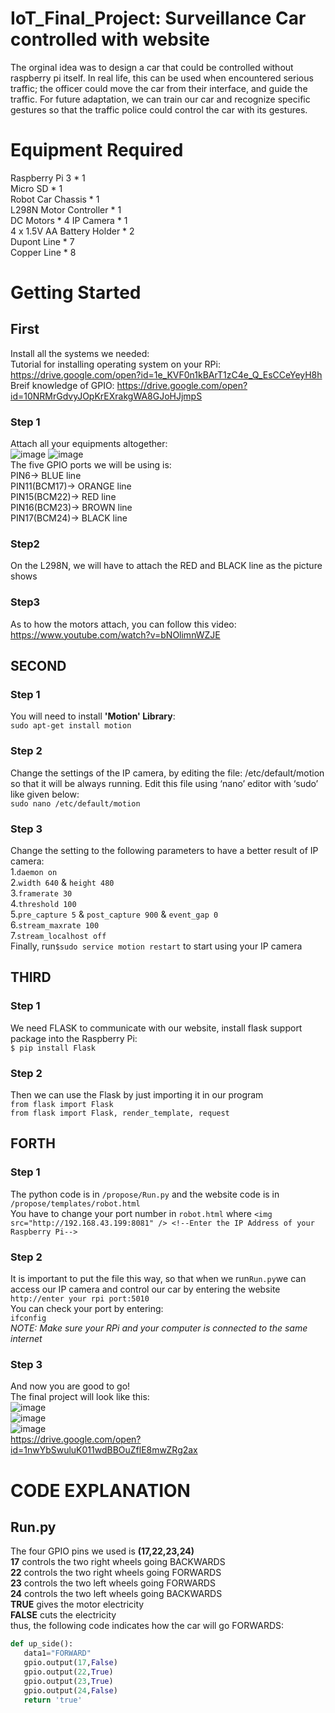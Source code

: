 # IoT_Final_Project: Surveillance Car controlled with website
The orginal idea was to design a car that could be controlled without raspberry pi itself. In real life, this can be used when encountered serious traffic; the officer could move the car from their interface, and guide the traffic. For future adaptation, we can train our car and recognize specific gestures so that the traffic police could control the car with its gestures.
# Equipment Required
Raspberry Pi 3 * 1  
Micro SD * 1  
Robot Car Chassis * 1  
L298N Motor Controller * 1  
DC Motors * 4
IP Camera * 1  
4 x 1.5V AA Battery Holder * 2  
Dupont Line * 7  
Copper Line * 8  
# Getting Started
## First
Install all the systems we needed:  
Tutorial for installing operating system on your RPi: https://drive.google.com/open?id=1e_KVF0n1kBArT1zC4e_Q_EsCCeYeyH8h  
Breif knowledge of GPIO: https://drive.google.com/open?id=10NRMrGdvyJOpKrEXrakgWA8GJoHJjmpS
### Step 1
Attach all your equipments altogether:  
![image](81264684_518004092149188_8458543841538998272_n.jpg)
![image](82778677_998200490535657_7713358322669191168_n.jpg)  
The five GPIO ports we will be using is:  
PIN6-> BLUE line  
PIN11(BCM17)-> ORANGE line   
PIN15(BCM22)-> RED line  
PIN16(BCM23)-> BROWN line  
PIN17(BCM24)-> BLACK line
### Step2  
On the L298N, we will have to attach the RED and BLACK line as the picture shows  
### Step3  
As to how the motors attach, you can follow this video:  
https://www.youtube.com/watch?v=bNOlimnWZJE  
## SECOND  
### Step 1  
You will need to install **'Motion' Library**:  
`sudo apt-get install motion`
### Step 2  
Change the settings of the IP camera,  by editing the file: /etc/default/motion so that it will be always running. Edit this file using ‘nano’ editor with ‘sudo’ like given below:  
`sudo nano /etc/default/motion`
### Step 3  
Change the setting to the following parameters to have a better result of IP camera:  
1.`daemon on`  
2.`width 640` & `height 480`  
3.`framerate 30`  
4.`threshold 100`  
5.`pre_capture 5` & `post_capture 900` & `event_gap 0`  
6.`stream_maxrate 100`  
7.`stream_localhost off`  
Finally, run`$sudo service motion restart` to start using your IP camera
## THIRD  
### Step 1  
We need FLASK to communicate with our website, install flask support package into the Raspberry Pi:  
`$ pip install Flask`
### Step 2  
Then we can use the Flask by just importing it in our program  
`from flask import Flask`  
`from flask import Flask, render_template, request`  
## FORTH  
### Step 1  
The python code is in `/propose/Run.py` and the website code is in `/propose/templates/robot.html`  
You have to change your port number in `robot.html` where `<img src="http://192.168.43.199:8081" /> <!--Enter the IP Address of your Raspberry Pi-->`
### Step 2  
It is important to put the file this way, so that when we run`Run.py`we can access our IP camera and control our car by entering the website `http://enter your rpi port:5010`  
You can check your port by entering:  
`ifconfig`  
*NOTE: Make sure your RPi and your computer is connected to the same internet*
### Step 3  
And now you are good to go!  
The final project will look like this:  
![image](81278210_3047456755287167_369002231199956992_n.jpg)  
![image](81608867_623882531487993_8893159678234591232_n.jpg)  
![image](81590468_580686446050255_5551851799721279488_n.jpg)  
https://drive.google.com/open?id=1nwYbSwuluK011wdBBOuZflE8mwZRg2ax  
# CODE EXPLANATION
## Run.py
The four GPIO pins we used is **(17,22,23,24)**  
**17**  controls the two right wheels going BACKWARDS  
**22**  controls the two right wheels going FORWARDS  
**23**  controls the two left wheels going FORWARDS  
**24**  controls the two left wheels going BACKWARDS  
**TRUE** gives the motor electricity  
**FALSE** cuts the electricity  
thus, the following code indicates how the car will go FORWARDS:  
```python
def up_side():
   data1="FORWARD"
   gpio.output(17,False)
   gpio.output(22,True)
   gpio.output(23,True)
   gpio.output(24,False)
   return 'true'
```



